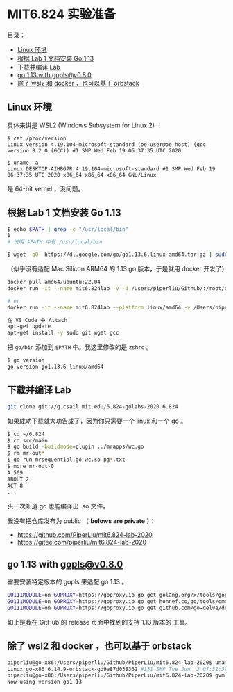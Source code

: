 # MIT6.824 实验准备

目录：

<!-- @import "[TOC]" {cmd="toc" depthFrom=2 depthTo=6 orderedList=false} -->

<!-- code_chunk_output -->

- [Linux 环境](#linux-环境)
- [根据 Lab 1 文档安装 Go 1.13](#根据-lab-1-文档安装-go-113)
- [下载并编译 Lab](#下载并编译-lab)
- [go 1.13 with gopls@v0.8.0](#go-113-with-goplsv080)
- [除了 wsl2 和 docker ，也可以基于 orbstack](#除了-wsl2-和-docker-也可以基于-orbstack)

<!-- /code_chunk_output -->

## Linux 环境

具体来讲是 WSL2 (Windows Subsystem for Linux 2) ：

```
$ cat /proc/version
Linux version 4.19.104-microsoft-standard (oe-user@oe-host) (gcc version 8.2.0 (GCC)) #1 SMP Wed Feb 19 06:37:35 UTC 2020

$ uname -a
Linux DESKTOP-AIHBG7R 4.19.104-microsoft-standard #1 SMP Wed Feb 19 06:37:35 UTC 2020 x86_64 x86_64 x86_64 GNU/Linux
```

是 64-bit kernel ，没问题。

## 根据 Lab 1 文档安装 Go 1.13

```bash
$ echo $PATH | grep -c "/usr/local/bin"
1
# 说明 $PATH 中有 /usr/local/bin

$ wget -qO- https://dl.google.com/go/go1.13.6.linux-amd64.tar.gz | sudo tar xz -C /usr/local
```

（似乎没有适配 Mac Silicon ARM64 的 1.13 go 版本，于是就用 docker 开发了）
```bash
docker pull amd64/ubuntu:22.04
docker run -it --name mit6.824lab -v -d /Users/piperliu/Github/:/root/dev amd64/ubuntu:22.04 bash

# or
docker run -it --name mit6.824lab --platform linux/amd64 -v /Users/piperliu/Github/:/root/dev ubuntu:22.04 bash

在 VS Code 中 Attach
apt-get update
apt-get install -y sudo git wget gcc
```

把 `go/bin` 添加到 `$PATH` 中。我这里修改的是 `zshrc` 。

```bash
$ go version
go version go1.13.6 linux/amd64
```

## 下载并编译 Lab

```bash
git clone git://g.csail.mit.edu/6.824-golabs-2020 6.824
```

如果成功下载就大功告成了，因为你只需要一个 linux 和一个 go 。

```bash
$ cd ~/6.824
$ cd src/main
$ go build -buildmode=plugin ../mrapps/wc.go
$ rm mr-out*
$ go run mrsequential.go wc.so pg*.txt
$ more mr-out-0
A 509
ABOUT 2
ACT 8
...
```

头一次知道 go 也能编译出 .so 文件。

我没有把仓库发布为 public （ **belows are private** ）：
- https://github.com/PiperLiu/mit6.824-lab-2020
- https://gitee.com/piperliu/mit6.824-lab-2020

## go 1.13 with gopls@v0.8.0

需要安装特定版本的 gopls 来适配 go 1.13 。

```bash
GO111MODULE=on GOPROXY=https://goproxy.io go get golang.org/x/tools/gopls@v0.8.0
GO111MODULE=on GOPROXY=https://goproxy.io go get honnef.co/go/tools/cmd/staticcheck@2019.2.3
GO111MODULE=on GOPROXY=https://goproxy.io go get github.com/go-delve/delve/cmd/dlv@v1.6.0
```

如上是我在 GitHub 的 release 页面中找到的支持 1.13 版本的 工具。

## 除了 wsl2 和 docker ，也可以基于 orbstack

```bash
piperliu@go-x86:/Users/piperliu/Github/PiperLiu/mit6.824-lab-2020$ uname -a
Linux go-x86 6.14.9-orbstack-gd9e87d038362 #131 SMP Tue Jun  3 07:51:59 UTC 2025 x86_64 x86_64 x86_64 GNU/Linux
piperliu@go-x86:/Users/piperliu/Github/PiperLiu/mit6.824-lab-2020$ gvm use go1.13
Now using version go1.13
```

